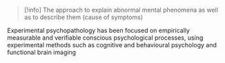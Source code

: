 
> [!info]
> The approach to explain abnormal mental phenomena as well as to describe them (cause of symptoms)

Experimental psychopathology has been focused on empirically measurable and verifiable conscious psychological processes, using experimental methods such as cognitive and behavioural psychology and functional brain imaging

